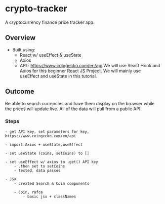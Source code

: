 # crypto-tracker
A cryptocurrency finance price tracker app.

## Overview
- Built using:
    - React w/ useEffect & useState
    - Axios
    - API : https://www.coingecko.com/en/api
     We will use React Hook and Axios for this beginner React JS Project. We will mainly use useEffect and useState in this tutorial. 

## Outcome
Be able to search currencies and have them display on the browser while the prices will update live. All of the data will pull from  a public API. 

### Steps
    - get API key, set parameters for key,
    https://www.coingecko.com/en/api

    - import Axios + useState,useEffect 

    - set useState (coins, setCoins) to []

    - set useEffect w/ axios to .get() API key
        - .then set to setCoins
        - tested, data passes 
    
    - JSX
        - created Search & Coin components

        - Coin, rafce
            - basic jsx + classNames
            
